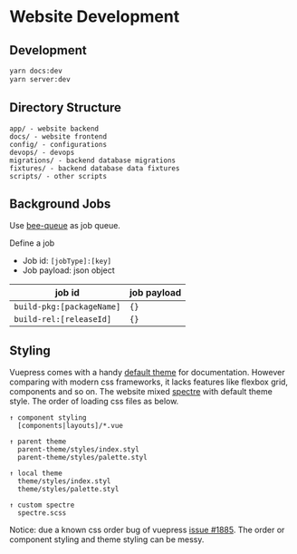 # Website Development

## Development

```bash
yarn docs:dev
yarn server:dev
```

## Directory Structure

```
app/ - website backend
docs/ - website frontend
config/ - configurations
devops/ - devops
migrations/ - backend database migrations
fixtures/ - backend database data fixtures
scripts/ - other scripts
```

## Background Jobs

Use [bee-queue](https://github.com/bee-queue/bee-queue) as job queue.

Define a job

- Job id: `[jobType]:[key]`
- Job payload: json object

| job id                    | job payload |
| ------------------------- | ----------- |
| `build-pkg:[packageName]` | `{}`        |
| `build-rel:[releaseId]`   | `{}`        |
## Styling

Vuepress comes with a handy [default theme](https://github.com/vuejs/vuepress/tree/master/packages/%40vuepress/theme-default) for documentation. However comparing with modern css frameworks, it lacks features like flexbox grid, components and so on. The website mixed [spectre](https://picturepan2.github.io/) with default theme style. The order of loading css files as below.

```
↑ component styling
  [components|layouts]/*.vue

↑ parent theme
  parent-theme/styles/index.styl
  parent-theme/styles/palette.styl

↑ local theme
  theme/styles/index.styl
  theme/styles/palette.styl

↑ custom spectre
  spectre.scss
```

Notice: due a known css order bug of vuepress [issue #1885](https://github.com/vuejs/vuepress/issues/1885). The order or component styling and theme styling can be messy.
